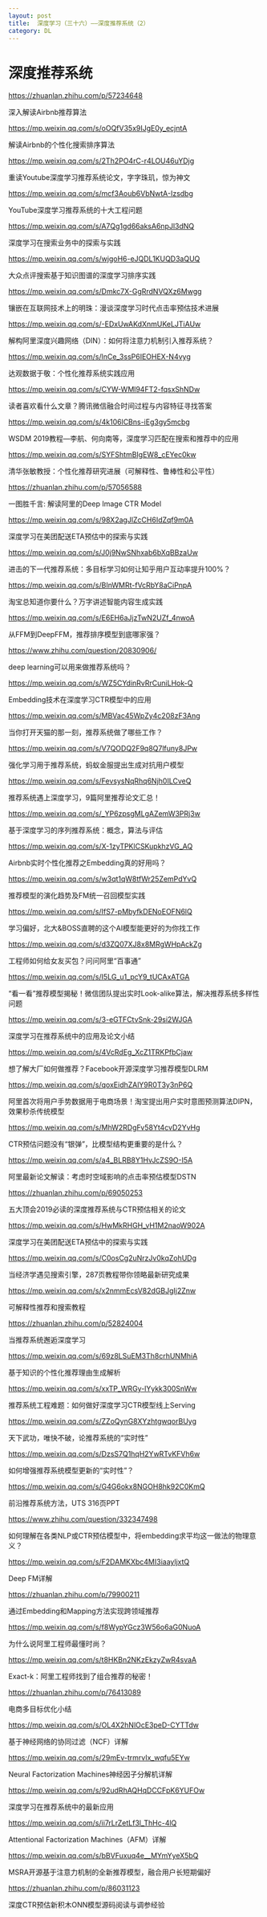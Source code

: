 ```yaml
---
layout: post
title:  深度学习（三十六）——深度推荐系统（2）
category: DL 
---
```


# 深度推荐系统

https://zhuanlan.zhihu.com/p/57234648

深入解读Airbnb推荐算法

https://mp.weixin.qq.com/s/oOQfV35x9IJgE0y_ecjntA

解读Airbnb的个性化搜索排序算法

https://mp.weixin.qq.com/s/2Th2PO4rC-r4LOU46uYDjg

重读Youtube深度学习推荐系统论文，字字珠玑，惊为神文

https://mp.weixin.qq.com/s/mcf3Aoub6VbNwtA-Izsdbg

YouTube深度学习推荐系统的十大工程问题

https://mp.weixin.qq.com/s/A7Qg1gd66aksA6npJl3dNQ

深度学习在搜索业务中的探索与实践

https://mp.weixin.qq.com/s/wjgoH6-eJQDL1KUQD3aQUQ

大众点评搜索基于知识图谱的深度学习排序实践

https://mp.weixin.qq.com/s/Dmkc7X-GgRrdNVQXz6Mwgg

镶嵌在互联网技术上的明珠：漫谈深度学习时代点击率预估技术进展

https://mp.weixin.qq.com/s/-EDxUwAKdXnmUKeLJTiAUw

解构阿里深度兴趣网络（DIN）：如何将注意力机制引入推荐系统？

https://mp.weixin.qq.com/s/lnCe_3ssP6IEOHEX-N4vyg

达观数据于敬：个性化推荐系统实践应用

https://mp.weixin.qq.com/s/CYW-WMl94FT2-fqsxShNDw

读者喜欢看什么文章？腾讯微信融合时间过程与内容特征寻找答案

https://mp.weixin.qq.com/s/4k106lCBns-iEg3gy5mcbg

WSDM 2019教程—李航、何向南等，深度学习匹配在搜索和推荐中的应用

https://mp.weixin.qq.com/s/SYFShtmBIgEW8_cEYec0kw

清华张敏教授：个性化推荐研究进展（可解释性、鲁棒性和公平性）

https://zhuanlan.zhihu.com/p/57056588

一图胜千言: 解读阿里的Deep Image CTR Model

https://mp.weixin.qq.com/s/98X2agJlZcCH6IdZqf9m0A

深度学习在美团配送ETA预估中的探索与实践

https://mp.weixin.qq.com/s/J0j9NwSNhxab6bXqBBzaUw

进击的下一代推荐系统：多目标学习如何让知乎用户互动率提升100%？

https://mp.weixin.qq.com/s/BInWMRt-fVcRbY8aCiPnpA

淘宝总知道你要什么？万字讲述智能内容生成实践

https://mp.weixin.qq.com/s/E6EH6aJjzTwN2UZf_4nwoA

从FFM到DeepFFM，推荐排序模型到底哪家强？

https://www.zhihu.com/question/20830906/

deep learning可以用来做推荐系统吗？

https://mp.weixin.qq.com/s/WZ5CYdinRvRrCuniLHok-Q

Embedding技术在深度学习CTR模型中的应用

https://mp.weixin.qq.com/s/MBVac45WpZy4c208zF3Ang

当你打开天猫的那一刻，推荐系统做了哪些工作？

https://mp.weixin.qq.com/s/V7QODQ2F9q8Q7lfuny8JPw

强化学习用于推荐系统，蚂蚁金服提出生成对抗用户模型

https://mp.weixin.qq.com/s/FevsysNqRhq6Njh0ILCveQ

推荐系统遇上深度学习，9篇阿里推荐论文汇总！

https://mp.weixin.qq.com/s/_YP6zpsgMLgAZemW3PRj3w

基于深度学习的序列推荐系统：概念，算法与评估

https://mp.weixin.qq.com/s/X-1zyTPKlCSKupkhzVG_AQ

Airbnb实时个性化推荐之Embedding真的好用吗？

https://mp.weixin.qq.com/s/w3qt1qW8tfWr25ZemPdYvQ

推荐模型的演化趋势及FM统一召回模型实践

https://mp.weixin.qq.com/s/IfS7-pMbyfkDENoEOFN6lQ

学习偏好，北大&BOSS直聘的这个AI模型能更好的为你找工作

https://mp.weixin.qq.com/s/d3ZQ07XJ8x8MRgWHpAckZg

工程师如何给女友买包？问问阿里“百事通”

https://mp.weixin.qq.com/s/I5LG_u1_pcY9_tUCAxATGA

“看一看”推荐模型揭秘！微信团队提出实时Look-alike算法，解决推荐系统多样性问题

https://mp.weixin.qq.com/s/3-eGTFCtvSnk-29si2WJGA

深度学习在推荐系统中的应用及论文小结

https://mp.weixin.qq.com/s/4VcRdEg_XcZ1TRKPfbCjaw

想了解大厂如何做推荐？Facebook开源深度学习推荐模型DLRM

https://mp.weixin.qq.com/s/qoxEidhZAlY9R0T3y3nP6Q

阿里首次将用户手势数据用于电商场景！淘宝提出用户实时意图预测算法DIPN，效果秒杀传统模型

https://mp.weixin.qq.com/s/MhW2RDgFv58Yt4cvD2YvHg

CTR预估问题没有“银弹”，比模型结构更重要的是什么？

https://mp.weixin.qq.com/s/a4_BLRB8Y1HvJcZS9O-I5A

阿里最新论文解读：考虑时空域影响的点击率预估模型DSTN

https://zhuanlan.zhihu.com/p/69050253

五大顶会2019必读的深度推荐系统与CTR预估相关的论文

https://mp.weixin.qq.com/s/HwMkRHGH_vH1M2naoW902A

深度学习在美团配送ETA预估中的探索与实践

https://mp.weixin.qq.com/s/C0osCg2uNrzJv0kqZohUDg

当经济学遇见搜索引擎，287页教程带你领略最新研究成果

https://mp.weixin.qq.com/s/x2nmmEcsV82dGBJgIj2Znw

可解释性推荐和搜索教程

https://zhuanlan.zhihu.com/p/52824004

当推荐系统邂逅深度学习

https://mp.weixin.qq.com/s/69z8LSuEM3Th8crhUNMhiA

基于知识的个性化推荐理由生成解析

https://mp.weixin.qq.com/s/xxTP_WRGy-lYykk300SnWw

推荐系统工程难题：如何做好深度学习CTR模型线上Serving

https://mp.weixin.qq.com/s/ZZoQynG8XYzhtgwqorBUyg

天下武功，唯快不破，论推荐系统的“实时性”

https://mp.weixin.qq.com/s/DzsS7Q1hqH2YwRTvKFVh6w

如何增强推荐系统模型更新的“实时性”？

https://mp.weixin.qq.com/s/G4G6okx8NGOH8hk92C0KmQ

前沿推荐系统方法，UTS 316页PPT

https://www.zhihu.com/question/332347498

如何理解在各类NLP或CTR预估模型中，将embedding求平均这一做法的物理意义？

https://mp.weixin.qq.com/s/F2DAMKXbc4MI3iaayljxtQ

Deep FM详解

https://zhuanlan.zhihu.com/p/79900211

通过Embedding和Mapping方法实现跨领域推荐

https://mp.weixin.qq.com/s/f8WypYGcz3W56o6aG0NuoA

为什么说阿里工程师最懂时尚？

https://mp.weixin.qq.com/s/t8HKBn2NKzEkzyZwR4svaA

Exact-k：阿里工程师找到了组合推荐的秘密！

https://zhuanlan.zhihu.com/p/76413089

电商多目标优化小结

https://mp.weixin.qq.com/s/OL4X2hNlOcE3peD-CYTTdw

基于神经网络的协同过滤（NCF）详解

https://mp.weixin.qq.com/s/29mEv-trmrvIx_wqfu5EYw

Neural Factorization Machines神经因子分解机详解

https://mp.weixin.qq.com/s/92udRhAQHqDCCFpK6YUFOw

深度学习在推荐系统中的最新应用

https://mp.weixin.qq.com/s/ii7rLrZetLf3l_ThHc-4lQ

Attentional Factorization Machines（AFM）详解

https://mp.weixin.qq.com/s/bBVFuxuq4e__MYmYyeX5bQ

MSRA开源基于注意力机制的全新推荐模型，融合用户长短期偏好

https://zhuanlan.zhihu.com/p/86031123

深度CTR预估新积木ONN模型源码阅读与调参经验
